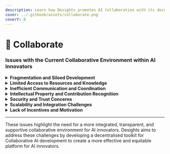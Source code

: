```yaml
---
description: Learn how Desights promotes AI Collaboration with its decentralised toolkit
cover: ../.gitbook/assets/collaborate.png
coverY: 0
---
```


# 🤝 Collaborate

### Issues with the Current Collaborative Environment within AI Innovators

<details>

<summary><strong>Fragmentation and Siloed Development</strong></summary>

* **Isolated Efforts**: AI innovators often work in isolation, with limited interaction and collaboration between different teams and individuals. This fragmentation leads to duplicated efforts and missed opportunities for synergies.

<!---->

* **Lack of Standardization**: Different projects use various tools, platforms, and methodologies, making it difficult to share and integrate work across different initiatives.

</details>

<details>

<summary><strong>Limited Access to Resources and Knowledge</strong></summary>

* **Resource Inequality**: Smaller teams and independent researchers often lack access to the same resources (e.g., data, computational power, funding) as larger organizations.

<!---->

* **Knowledge Gaps**: There is a significant disparity in access to cutting-edge research and developments, limiting the ability of smaller players to innovate and contribute meaningfully.

</details>

<details>

<summary><strong>Inefficient Communication and Coordination</strong></summary>

* **Communication Barriers**: Effective communication and coordination are challenging due to geographical, organizational, and cultural differences.

<!---->

* **Coordination Overheads**: Managing collaborations often involves significant administrative overheads, reducing the time and resources available for actual development work.

</details>

<details>

<summary><strong>Intellectual Property and Contribution Recognition</strong></summary>

* **IP Management Issues**: Intellectual property (IP) rights can be challenging to manage in collaborative environments, leading to disputes and mistrust.

<!---->

* **Recognition and Attribution**: Properly attributing contributions and ensuring that all collaborators receive recognition and rewards for their work is often problematic.

</details>

<details>

<summary><strong>Security and Trust Concerns</strong></summary>

* **Data Security**: Sharing sensitive data and resources across different teams raises concerns about data security and privacy.

<!---->

* **Trust Issues**: Building and maintaining trust between collaborators who may have different priorities and levels of commitment is difficult.

</details>

<details>

<summary><strong>Scalability and Integration Challenges</strong></summary>

* **Scalability**: As collaborative projects grow in size and complexity, managing and scaling these collaborations becomes increasingly challenging.

<!---->

* **Integration Difficulties**: Integrating contributions from diverse collaborators into a cohesive and functional final product can be technically complex and resource-intensive.

</details>

<details>

<summary><strong>Lack of Incentives and Motivation</strong></summary>

* **Inadequate Incentives**: The lack of clear and meaningful incentives for collaboration discourages potential contributors from participating.

<!---->

* **Motivation Challenges**: Maintaining motivation and engagement over long-term projects is difficult, especially when contributors do not see immediate benefits or recognition

</details>

***

These issues highlight the need for a more integrated, transparent, and supportive collaborative environment for AI innovators. Desights aims to address these challenges by developing a decentralised toolkit for Collaborative AI development to create a more effective and equitable platform for AI innovators.

